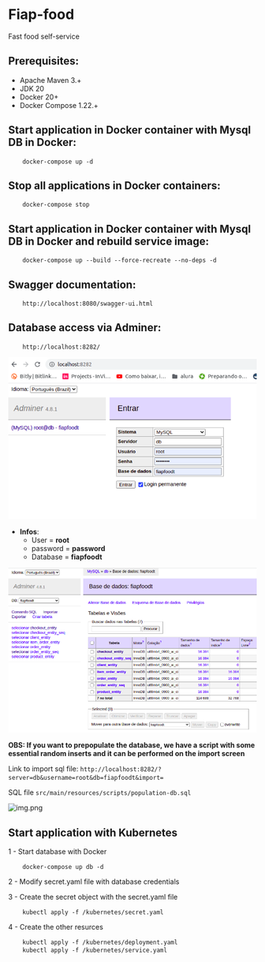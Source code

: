
# Fiap-food


Fast food self-service

## Prerequisites:
- Apache Maven 3.+
- JDK 20
- Docker 20+
- Docker Compose 1.22.+

## Start application in Docker container with Mysql DB in Docker:
```
    docker-compose up -d
```

## Stop all applications in Docker containers:
```
    docker-compose stop
```

## Start application in Docker container with Mysql DB in Docker and rebuild service image:
```
    docker-compose up --build --force-recreate --no-deps -d 
```

## Swagger documentation:
```
    http://localhost:8080/swagger-ui.html
```

## Database access via Adminer:
```
    http://localhost:8282/
```

![img.png](docs/adminer_login.png)

* **Infos**:
  * User = **root** 
  * password = **password**
  * Database = **fiapfoodt**

![img.png](docs/adminer_home.png)

**OBS: If you want to prepopulate the database, we have a script with some essential random inserts and it can be performed on the import screen**

Link to import sql file:
```http://localhost:8282/?server=db&username=root&db=fiapfoodt&import=```

SQL file `src/main/resources/scripts/population-db.sql`

![img.png](docs/adminer-import.png)

## Start application with Kubernetes

1 - Start database with Docker

```
    docker-compose up db -d
```

2 - Modify secret.yaml file with database credentials
    
3 - Create the secret object with the secret.yaml file
```
    kubectl apply -f /kubernetes/secret.yaml
```
4 - Create the other resurces
```
    kubectl apply -f /kubernetes/deployment.yaml
    kubectl apply -f /kubernetes/service.yaml
```

